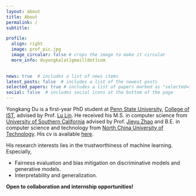 ```yaml
---
layout: about
title: About
permalink: /
subtitle: 

profile:
  align: right
  image: prof_pic.jpg
  image_circular: false # crops the image to make it circular
  more_info: duyongka[at]gmail[dot]com
    

news: true  # includes a list of news items
latest_posts: false  # includes a list of the newest posts
selected_papers: true # includes a list of papers marked as "selected={true}"
social: false  # includes social icons at the bottom of the page
---
```


Yongkang Du is a first-year PhD student at [Penn State University](https://www.psu.edu/), [College of IST](https://ist.psu.edu/), advised by Prof. [Lu Lin](https://louise-lulin.github.io/). He received his M.S. in computer science from [University of Southern California](https://www.usc.edu/) advised by Prof. [Jieyu Zhao](https://jyzhao.net/index.html) and B.E. in computer science and technology from [North China University of Technology](https://en.ncut.edu.cn/). His cv is available [here](../assets/pdf/cv_yongkang.pdf).

His research interests lies in the trustworthiness of machine learning. Especially,

- Fairness evaluation and bias mitigation on discriminative models and generative models.
- Interpretability and generalization.

**Open to collaboration and internship opportunities!**
